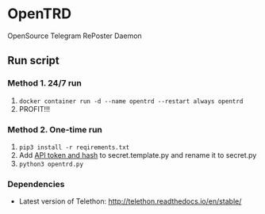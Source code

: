# OpenTRD
OpenSource Telegram RePoster Daemon

## Run script

### Method 1. 24/7 run
1. `docker container run -d --name opentrd --restart always opentrd`
2. PROFIT!!!

### Method 2. One-time run
1. `pip3 install -r reqirements.txt`
2. Add [API token and hash](https://core.telegram.org/api/obtaining_api_id) to secret.template.py and rename it to secret.py
3. `python3 opentrd.py`

### Dependencies
* Latest version of Telethon: http://telethon.readthedocs.io/en/stable/

